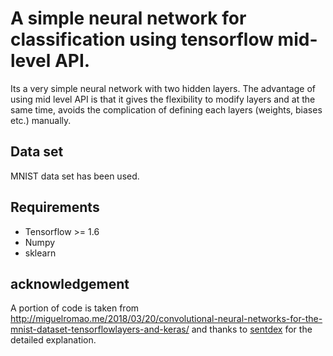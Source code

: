# A simple neural network for classification using tensorflow mid-level API.
Its a very simple neural network with two hidden layers. The advantage of using mid level API is that it gives the flexibility to modify layers and at the same time, avoids the complication of defining each layers (weights, biases etc.) manually.
## Data set 
MNIST data set has been used.

## Requirements

* Tensorflow >= 1.6
* Numpy
* sklearn








## acknowledgement

A portion of code is taken from http://miguelromao.me/2018/03/20/convolutional-neural-networks-for-the-mnist-dataset-tensorflowlayers-and-keras/ and thanks to [sentdex](https://www.youtube.com/watch?v=BhpvH5DuVu8&list=PLSPWNkAMSvv5DKeSVDbEbUKSsK4Z-GgiP&index=3) for the detailed explanation.



